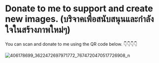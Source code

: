 # Donate to me to support and create new images. (บริจาคเพื่อสนับสนุนและกำลังใจในสร้างภาพใหม่ๆ)
You can scan and donate to me using the QR code below. 👇👇👇👇
 
![406178699_3622472697971772_7674720470517726908_n](https://github.com/Keawkanok/Donate-me/assets/53214515/c77e4ab0-90c9-4502-9b5e-34084d394307)

